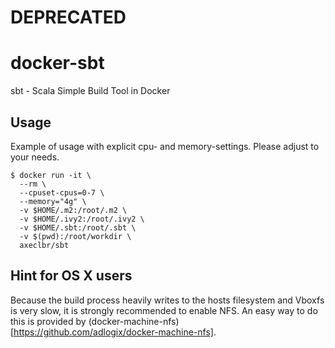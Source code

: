 # DEPRECATED

# docker-sbt
sbt - Scala Simple Build Tool in Docker

## Usage

Example of usage with explicit cpu- and memory-settings. Please adjust to your needs.

    $ docker run -it \
      --rm \
      --cpuset-cpus=0-7 \
      --memory="4g" \
      -v $HOME/.m2:/root/.m2 \
      -v $HOME/.ivy2:/root/.ivy2 \
      -v $HOME/.sbt:/root/.sbt \
      -v $(pwd):/root/workdir \
      axeclbr/sbt


## Hint for OS X users

Because the build process heavily writes to the hosts filesystem and Vboxfs is very slow, it is strongly recommended to enable NFS. An easy way to do this is provided by (docker-machine-nfs)[https://github.com/adlogix/docker-machine-nfs].


